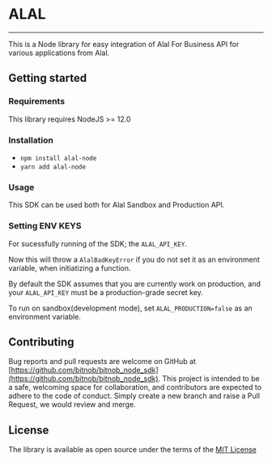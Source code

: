 # ALAL

---

This is a Node library for easy integration of Alal For Business API for various applications from Alal.

## Getting started

### Requirements

This library requires NodeJS >= 12.0

### Installation

- `npm install alal-node`
- `yarn add alal-node`

### Usage

This SDK can be used both for Alal Sandbox and Production API.

### Setting ENV KEYS

For sucessfully running of the SDK; the `ALAL_API_KEY`.

Now this will throw a `AlalBadKeyError` if you do not set it as an environment variable, when initiatizing a function.

By default the SDK assumes that you are currently work on production, and your `ALAL_API_KEY` must be a production-grade secret key.

To run on sandbox(development mode), set `ALAL_PRODUCTION=false` as an environment variable.

## Contributing

Bug reports and pull requests are welcome on GitHub at [https://github.com/bitnob/bitnob_node_sdk](https://github.com/bitnob/bitnob_node_sdk). This project is intended to be a safe, welcoming space for collaboration, and contributors are expected to adhere to the code of conduct. Simply create a new branch and raise a Pull Request, we would review and merge.

## License

The library is available as open source under the terms of the [MIT License](https://opensource.org/licenses/MIT)
